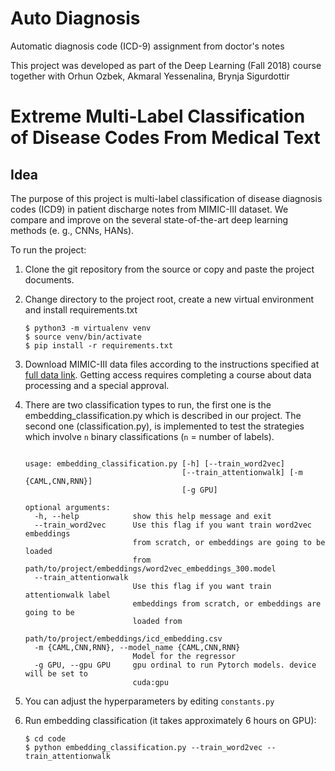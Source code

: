 # Auto Diagnosis
Automatic diagnosis code (ICD-9) assignment from doctor's notes

This project was developed as part of the Deep Learning (Fall 2018) course together with Orhun Ozbek, Akmaral Yessenalina, Brynja Sigurdottir

# Extreme Multi-Label Classification of Disease Codes From Medical Text

## Idea
The purpose of this project is multi-label classification of disease diagnosis codes (ICD9) in patient discharge notes from MIMIC-III dataset. We compare and improve on the several state-of-the-art deep learning methods (e. g., CNNs, HANs).

To run the project:

1. Clone the git repository from the source or copy
and paste the project documents.

1. Change directory to the project root, 
create a new virtual environment and install
requirements.txt

    ```console
    $ python3 -m virtualenv venv
    $ source venv/bin/activate
    $ pip install -r requirements.txt
    ```

1. Download MIMIC-III data files according to the instructions specified at
[full data link](https://physionet.org/works/MIMICIIIClinicalDatabase/files/).
Getting access requires completing a course about data processing and a special
approval.

1. There are two classification types to run, the first one is the embedding_classification.py which is described in our project.
The second one (classification.py), is implemented to test the strategies which 
involve `n` binary classifications (`n` = number of labels).

    ```console
    
    usage: embedding_classification.py [-h] [--train_word2vec]
                                       [--train_attentionwalk] [-m {CAML,CNN,RNN}]
                                       [-g GPU]
    
    optional arguments:
      -h, --help            show this help message and exit
      --train_word2vec      Use this flag if you want train word2vec embeddings
                            from scratch, or embeddings are going to be loaded
                            from path/to/project/embeddings/word2vec_embeddings_300.model
      --train_attentionwalk
                            Use this flag if you want train attentionwalk label
                            embeddings from scratch, or embeddings are going to be
                            loaded from
                            path/to/project/embeddings/icd_embedding.csv
      -m {CAML,CNN,RNN}, --model_name {CAML,CNN,RNN}
                            Model for the regressor
      -g GPU, --gpu GPU     gpu ordinal to run Pytorch models. device will be set to
                            cuda:gpu
    ```

1. You can adjust the hyperparameters by editing `constants.py`
1. Run embedding classification (it takes approximately 6 hours on GPU):

    ```console
    $ cd code
    $ python embedding_classification.py --train_word2vec --train_attentionwalk 
    ```